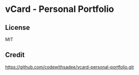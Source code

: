 # vCard - Personal Portfolio

## License

MIT

## Credit

<https://github.com/codewithsadee/vcard-personal-portfolio.git>
